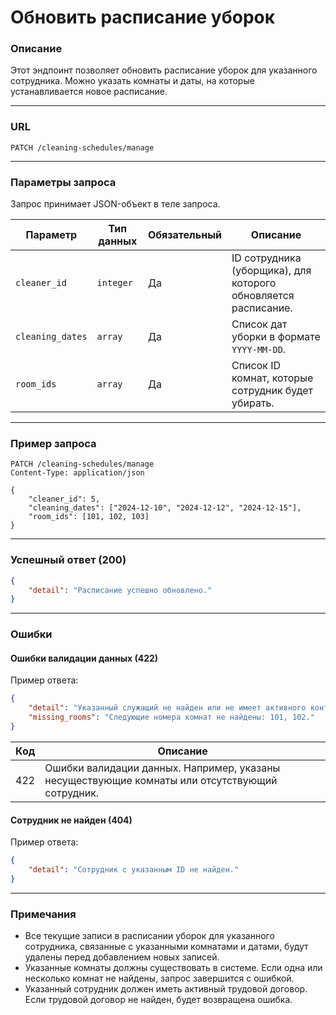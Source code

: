 # Обновить расписание уборок

### Описание

Этот эндпоинт позволяет обновить расписание уборок для указанного сотрудника. Можно указать комнаты и даты, на которые устанавливается новое расписание.

---

### URL

`PATCH /cleaning-schedules/manage`

---

### Параметры запроса

Запрос принимает JSON-объект в теле запроса.

| Параметр          | Тип данных    | Обязательный | Описание                                                                 |
|--------------------|---------------|--------------|--------------------------------------------------------------------------|
| `cleaner_id`       | `integer`     | Да           | ID сотрудника (уборщика), для которого обновляется расписание.            |
| `cleaning_dates`   | `array`       | Да           | Список дат уборки в формате `YYYY-MM-DD`.                                 |
| `room_ids`         | `array`       | Да           | Список ID комнат, которые сотрудник будет убирать.                        |

---

### Пример запроса

```http
PATCH /cleaning-schedules/manage
Content-Type: application/json

{
    "cleaner_id": 5,
    "cleaning_dates": ["2024-12-10", "2024-12-12", "2024-12-15"],
    "room_ids": [101, 102, 103]
}
```

---

### Успешный ответ (200)

```json
{
    "detail": "Расписание успешно обновлено."
}
```

---

### Ошибки

#### Ошибки валидации данных (422)

Пример ответа:

```json
{
    "detail": "Указанный служащий не найден или не имеет активного контракта.",
    "missing_rooms": "Следующие номера комнат не найдены: 101, 102."
}
```

| Код   | Описание                                                         |
|-------|-----------------------------------------------------------------|
| 422   | Ошибки валидации данных. Например, указаны несуществующие комнаты или отсутствующий сотрудник. |

#### Сотрудник не найден (404)

Пример ответа:

```json
{
    "detail": "Сотрудник с указанным ID не найден."
}
```

---

### Примечания

- Все текущие записи в расписании уборок для указанного сотрудника, связанные с указанными комнатами и датами, будут удалены перед добавлением новых записей.
- Указанные комнаты должны существовать в системе. Если одна или несколько комнат не найдены, запрос завершится с ошибкой.
- Указанный сотрудник должен иметь активный трудовой договор. Если трудовой договор не найден, будет возвращена ошибка.